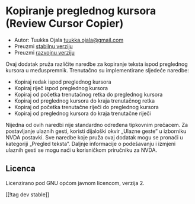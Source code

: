 # Kopiranje preglednog kursora (Review Cursor Copier) #

* Autor: Tuukka Ojala <tuukka.ojala@gmail.com>
* Preuzmi [stabilnu verziju][1]
* Preuzmi [razvojnu verziju][2]

Ovaj dodatak pruža različite naredbe za kopiranje teksta ispod preglednog
kursora u međuspremnik. Trenutačno su implementirane sljedeće naredbe:

* Kopiraj redak ispod preglednog kursora
* Kopiraj riječ ispod preglednog kursora
* Kopiraj od početka trenutačnog retka do preglednog kursora
* Kopiraj od preglednog kursora do kraja trenutačnog retka
* Kopiraj od početka trenutačne riječi do preglednog kursora
* Kopiraj od preglednog kursora do kraja trenutačne riječi

Nijedna od ovih naredbi nije standardno određena tipkovnim prečacem. Za
postavljanje ulaznih gesti, koristi dijaloški okvir „Ulazne geste” u
izborniku NVDA postavki. Sve naredbe koje pruža ovaj dodatak mogu se pronaći
u kategoriji „Pregled teksta”. Daljnje informacije o podešavanju i izmjeni
ulaznih gesti se mogu naći u korisničkom priručniku za NVDA.

## Licenca

Licenzirano pod GNU općom javnom licencom, verzija 2.

[[!tag dev stable]]

[1]: https://addons.nvda-project.org/files/get.php?file=rccp

[2]: https://addons.nvda-project.org/files/get.php?file=rccp-dev
